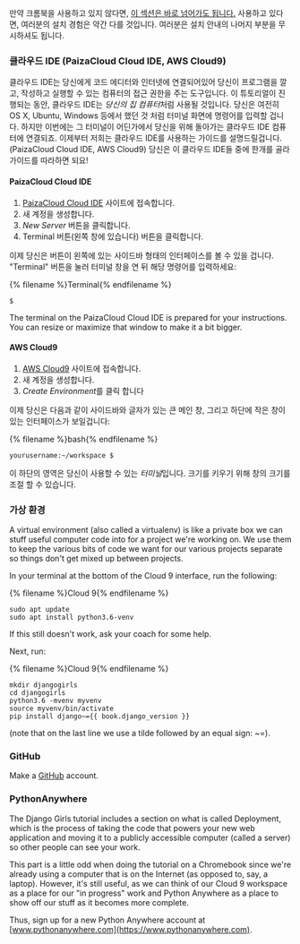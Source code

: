 만약 크롬북을 사용하고 있지 않다면, [이 섹션은 바로 넘어가도 됩니다.](http://tutorial.djangogirls.org/en/installation/#install-python) 사용하고 있다면, 여러분의 설치 경험은 약간 다를 것입니다. 여러분은 설치 안내의 나머지 부분을 무시하셔도 됩니다.

### 클라우드 IDE (PaizaCloud Cloud IDE, AWS Cloud9)

클라우드 IDE는 당신에게 코드 에디터와 인터넷에 연결되어있어 당신이 프로그램을 깔고, 작성하고 실행할 수 있는 컴퓨터의 접근 권한을 주는 도구입니다. 이 튜토리얼이 진행되는 동안, 클라우드 IDE는 *당신의 집 컴퓨터*처럼 사용될 것입니다. 당신은 여전히 OS X, Ubuntu, Windows 등에서 했던 것 처럼 터미널 화면에 명령어를 입력할 겁니다. 하지만 이번에는 그 터미널이 어딘가에서 당신을 위해 돌아가는 클라우드 IDE 컴퓨터에 연결되죠. 이제부터 저희는 클라우드 IDE를 사용하는 가이드를 설명드릴겁니다. (PaizaCloud Cloud IDE, AWS Cloud9) 당신은 이 클라우드 IDE들 중에 한개를 골라 가이드를 따라하면 되요!

#### PaizaCloud Cloud IDE

1. [PaizaCloud Cloud IDE](https://paiza.cloud/) 사이트에 접속합니다.
2. 새 계정을 생성합니다.
3. *New Server* 버튼을 클릭합니다.
4. Terminal 버튼(왼쪽 창에 있습니다) 버튼을 클릭합니다.

이제 당신은 버튼이 왼쪽에 있는 사이드바 형태의 인터페이스를 볼 수 있을 겁니다. "Terminal" 버튼을 눌러 터미널 창을 연 뒤 해당 명령어를 입력하세요:

{% filename %}Terminal{% endfilename %}

    $
    

The terminal on the PaizaCloud Cloud IDE is prepared for your instructions. You can resize or maximize that window to make it a bit bigger.

#### AWS Cloud9

1. [AWS Cloud9](https://aws.amazon.com/cloud9/) 사이트에 접속합니다.
2. 새 계정을 생성합니다.
3. *Create Environment*를 클릭 합니다

이제 당신은 다음과 같이 사이드바와 글자가 있는 큰 메인 창, 그리고 하단에 작은 창이 있는 인터페이스가 보일겁니다:

{% filename %}bash{% endfilename %}

    yourusername:~/workspace $
    

이 하단의 영역은 당신이 사용할 수 있는 *터미널*입니다. 크기를 키우기 위해 창의 크기를 조절 할 수 있습니다.

### 가상 환경

A virtual environment (also called a virtualenv) is like a private box we can stuff useful computer code into for a project we're working on. We use them to keep the various bits of code we want for our various projects separate so things don't get mixed up between projects.

In your terminal at the bottom of the Cloud 9 interface, run the following:

{% filename %}Cloud 9{% endfilename %}

    sudo apt update
    sudo apt install python3.6-venv
    

If this still doesn't work, ask your coach for some help.

Next, run:

{% filename %}Cloud 9{% endfilename %}

    mkdir djangogirls
    cd djangogirls
    python3.6 -mvenv myvenv
    source myvenv/bin/activate
    pip install django~={{ book.django_version }}
    

(note that on the last line we use a tilde followed by an equal sign: ~=).

### GitHub

Make a [GitHub](https://github.com) account.

### PythonAnywhere

The Django Girls tutorial includes a section on what is called Deployment, which is the process of taking the code that powers your new web application and moving it to a publicly accessible computer (called a server) so other people can see your work.

This part is a little odd when doing the tutorial on a Chromebook since we're already using a computer that is on the Internet (as opposed to, say, a laptop). However, it's still useful, as we can think of our Cloud 9 workspace as a place for our "in progress" work and Python Anywhere as a place to show off our stuff as it becomes more complete.

Thus, sign up for a new Python Anywhere account at [www.pythonanywhere.com](https://www.pythonanywhere.com).